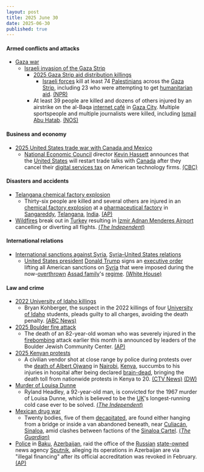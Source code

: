 ```yaml
---
layout: post
title: 2025 June 30
date: 2025-06-30
published: true
---
```



#### Armed conflicts and attacks

* [Gaza war](https://en.wikipedia.org/wiki/Gaza_war "Gaza war")
  * [Israeli invasion of the Gaza Strip](https://en.wikipedia.org/wiki/Israeli_invasion_of_the_Gaza_Strip "Israeli invasion of the Gaza Strip")
    * [2025 Gaza Strip aid distribution killings](https://en.wikipedia.org/wiki/2025_Gaza_Strip_aid_distribution_killings "2025 Gaza Strip aid distribution killings")
      * [Israeli forces](https://en.wikipedia.org/wiki/Israeli_forces "Israeli forces") kill at least 74 [Palestinians](https://en.wikipedia.org/wiki/Palestinians "Palestinians") across the [Gaza Strip](https://en.wikipedia.org/wiki/Gaza_Strip "Gaza Strip"), including 23 who were attempting to get [humanitarian aid](https://en.wikipedia.org/wiki/Humanitarian_aid "Humanitarian aid"). [(NPR)](https://www.npr.org/2025/07/01/nx-s1-5452994/israel-gaza-hamas-cafe-airstrike-aid)
    * At least 39 people are killed and dozens of others injured by an airstrike on the al-Baqa [internet café](https://en.wikipedia.org/wiki/Internet_caf%C3%A9 "Internet café") in [Gaza City](https://en.wikipedia.org/wiki/Gaza_City "Gaza City"). Multiple sportspeople and multiple journalists were killed, including [Ismail Abu Hatab](https://en.wikipedia.org/wiki/Ismail_Abu_Hatab "Ismail Abu Hatab"). [(NOS)](https://nos.nl/artikel/2573257-in-cafe-al-baqa-waar-tientallen-mensen-werden-gedood-kwam-jong-gaza-samen)

#### Business and economy

* [2025 United States trade war with Canada and Mexico](https://en.wikipedia.org/wiki/2025_United_States_trade_war_with_Canada_and_Mexico "2025 United States trade war with Canada and Mexico")
  * [National Economic Council](https://en.wikipedia.org/wiki/National_Economic_Council_%28United_States%29 "National Economic Council (United States)") director [Kevin Hassett](https://en.wikipedia.org/wiki/Kevin_Hassett "Kevin Hassett") announces that the [United States](https://en.wikipedia.org/wiki/United_States "United States") will restart trade talks with [Canada](https://en.wikipedia.org/wiki/Canada "Canada") after they cancel their [digital services tax](https://en.wikipedia.org/wiki/Digital_Services_Tax_Act_%28Canada%29 "Digital Services Tax Act (Canada)") on American technology firms. [(CBC)](https://www.cbc.ca/news/politics/us-canada-trade-negotiations-dst-scrapped-1.7574146)

#### Disasters and accidents

* [Telangana chemical factory explosion](https://en.wikipedia.org/wiki/Telangana_chemical_factory_explosion "Telangana chemical factory explosion")
  * Thirty-six people are killed and several others are injured in an [chemical factory explosion](https://en.wikipedia.org/wiki/Telangana_chemical_factory_explosion "Telangana chemical factory explosion") at a [pharmaceutical factory](https://en.wikipedia.org/wiki/Pharmaceutical_manufacturing "Pharmaceutical manufacturing") in [Sangareddy](https://en.wikipedia.org/wiki/Sangareddy "Sangareddy"), [Telangana](https://en.wikipedia.org/wiki/Telangana "Telangana"), [India](https://en.wikipedia.org/wiki/India "India"). [(AP)](https://apnews.com/article/india-pharmaceutical-factory-fire-telangana-e914c229736d1b2af3d4565d0e227cb1)
* [Wildfires](https://en.wikipedia.org/wiki/Wildfire "Wildfire") break out in [Turkey](https://en.wikipedia.org/wiki/Turkey "Turkey") resulting in [İzmir Adnan Menderes Airport](https://en.wikipedia.org/wiki/%C4%B0zmir_Adnan_Menderes_Airport "İzmir Adnan Menderes Airport") cancelling or diverting all flights. [(*The Independent*)](https://www.independent.co.uk/news/world/europe/turkey-wildfires-izmir-airport-flight-cancellations-travel-b2779313.html)

#### International relations

* [International sanctions against Syria](https://en.wikipedia.org/wiki/International_sanctions_against_Syria "International sanctions against Syria"), [Syria–United States relations](https://en.wikipedia.org/wiki/Syria%E2%80%93United_States_relations "Syria–United States relations")
  * [United States president](https://en.wikipedia.org/wiki/United_States_president "United States president") [Donald Trump](https://en.wikipedia.org/wiki/Donald_Trump "Donald Trump") signs an [executive order](https://en.wikipedia.org/wiki/List_of_executive_actions_by_Donald_Trump "List of executive actions by Donald Trump") lifting all American sanctions on [Syria](https://en.wikipedia.org/wiki/Syria "Syria") that were imposed during the now-[overthrown](https://en.wikipedia.org/wiki/Fall_of_the_Assad_regime "Fall of the Assad regime") [Assad family](https://en.wikipedia.org/wiki/Assad_family "Assad family")'s [regime](https://en.wikipedia.org/wiki/Ba%27athist_Syria "Ba'athist Syria"). [(White House)](https://www.whitehouse.gov/fact-sheets/2025/06/fact-sheet-president-donald-j-trump-provides-for-the-revocation-of-syria-sanctions/)

#### Law and crime

* [2022 University of Idaho killings](https://en.wikipedia.org/wiki/2022_University_of_Idaho_killings "2022 University of Idaho killings")
  * Bryan Kohberger, the suspect in the 2022 killings of four [University of Idaho](https://en.wikipedia.org/wiki/University_of_Idaho "University of Idaho") students, pleads guilty to all charges, avoiding the death penalty. [(ABC News)](https://abcnews.go.com/US/bryan-kohberger-plead-guilty-counts-idaho-college-murders/story?id=123356808)
* [2025 Boulder fire attack](https://en.wikipedia.org/wiki/2025_Boulder_fire_attack "2025 Boulder fire attack")
  * The death of an 82-year-old woman who was severely injured in the [firebombing](https://en.wikipedia.org/wiki/Firebombing "Firebombing") attack earlier this month is announced by leaders of the Boulder Jewish Community Center. [(AP)](https://apnews.com/article/boulder-attack-death-e6e45ad5a6e6becab9026994c758e09b)
* [2025 Kenyan protests](https://en.wikipedia.org/wiki/2025_Kenyan_protests "2025 Kenyan protests")
  * A civilian vendor shot at close range by police during protests over the [death of Albert Ojwang](https://en.wikipedia.org/wiki/Death_of_Albert_Ojwang "Death of Albert Ojwang") in [Nairobi](https://en.wikipedia.org/wiki/Nairobi "Nairobi"), [Kenya](https://en.wikipedia.org/wiki/Kenya "Kenya"), succumbs to his injuries in hospital after being declared [brain-dead](https://en.wikipedia.org/wiki/Brain_death "Brain death"), bringing the death toll from nationwide protests in Kenya to 20. [(CTV News)](https://www.ctvnews.ca/world/article/kenyan-civilian-shot-at-close-range-by-police-during-protests-dies/) [(DW)](https://www.dw.com/en/kenya-gen-z-protests-see-press-freedom-under-fire/a-73078878)
* [Murder of Louisa Dunne](https://en.wikipedia.org/wiki/Murder_of_Louisa_Dunne "Murder of Louisa Dunne")
  * Ryland Headley, a 92-year-old man, is convicted for the 1967 murder of Louisa Dunne, which is believed to be the [UK](https://en.wikipedia.org/wiki/UK "UK")'s longest-running cold case ever to be solved. [(*The Independent*)](https://www.independent.co.uk/news/uk/home-news/louisa-dunne-ryland-headley-bristol-b2779623.html)
* [Mexican drug war](https://en.wikipedia.org/wiki/Mexican_drug_war "Mexican drug war")
  * Twenty bodies, five of them [decapitated](https://en.wikipedia.org/wiki/Decapitation "Decapitation"), are found either hanging from a bridge or inside a van abandoned beneath, near [Culiacán](https://en.wikipedia.org/wiki/Culiac%C3%A1n "Culiacán"), [Sinaloa](https://en.wikipedia.org/wiki/Sinaloa "Sinaloa"), amid clashes between factions of the [Sinaloa Cartel](https://en.wikipedia.org/wiki/Sinaloa_Cartel "Sinaloa Cartel"). [(*The Guardian*)](https://www.theguardian.com/world/2025/jun/30/mexico-sinaloa-cartel-violence)
* [Police](https://en.wikipedia.org/wiki/Law_enforcement_in_Azerbaijan "Law enforcement in Azerbaijan") in [Baku](https://en.wikipedia.org/wiki/Baku "Baku"), [Azerbaijan](https://en.wikipedia.org/wiki/Azerbaijan "Azerbaijan"), raid the office of the [Russian](https://en.wikipedia.org/wiki/Russia "Russia") [state-owned](https://en.wikipedia.org/wiki/State_media "State media") news agency [Sputnik](https://en.wikipedia.org/wiki/Sputnik_%28news_agency%29 "Sputnik (news agency)"), alleging its operations in Azerbaijan are via "illegal financing" after its official accreditation was revoked in February. [(AP)](https://apnews.com/article/russia-azerbaijan-police-raid-baku-2d900b44bf72bdd92a8a463ed48babfb)
